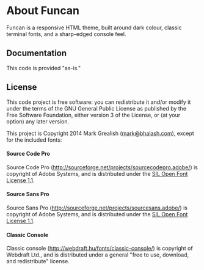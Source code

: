 # About Funcan
Funcan is a responsive HTML theme, built around dark colour, classic terminal fonts, and a sharp-edged console feel.

## Documentation
This code is provided "as-is." 

## License
This code project is free software: you can redistribute it and/or modify it under the terms of the GNU General Public License as published by the Free Software Foundation, either version 3 of the License, or (at your option) any later version.

This project is Copyright 2014 Mark Grealish (mark@bhalash.com), except for the included fonts:

#### Source Code Pro
Source Code Pro (http://sourceforge.net/projects/sourcecodepro.adobe/) is copyright of Adobe Systems, and is distributed under the [SIL Open Font License 1.1](http://scripts.sil.org/cms/scripts/page.php?item_id=OFL_web).

#### Source Sans Pro
Source Sans Pro (http://sourceforge.net/projects/sourcesans.adobe/) is copyright of Adobe Systems, and is distributed under the [SIL Open Font License 1.1](http://scripts.sil.org/cms/scripts/page.php?item_id=OFL_web).

#### Classic Console
Classic console (http://webdraft.hu/fonts/classic-console/) is copyright of Webdraft Ltd., and is distributed under a general "free to use, download, and redistribute" license.
